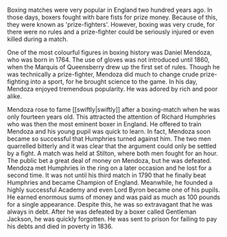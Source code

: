 Boxing matches were very popular in England two hundred years ago. In those days, boxers fought with bare fists for prize money. Because of this, they were known as 'prize-fighters'. However, boxing was very crude, for there were no rules and a prize-fighter could be seriously injured or even killed during a match.

One of the most colourful figures in boxing history was Daniel Mendoza, who was born in 1764. The use of gloves was not introduced until 1860, when the Marquis of Queensberry drew up the first set of rules. Though he was technically a prize-fighter, Mendoza did much to change crude prize-fighting into a sport, for he brought science to the game. In his day, Mendoza enjoyed tremendous popularity. He was adored by rich and poor alike.

Mendoza rose to fame [[swiftly|swiftly]] after a boxing-match when he was only fourteen years old. This attracted the attention of Richard Humphries who was then the most eminent boxer in England. He offered to train Mendoza and his young pupil was quick to learn. In fact, Mendoza soon became so successful that Humphries turned against him. The two men quarrelled bitterly and it was clear that the argument could only be settled by a fight. A match was held at Stilton, where both men fought for an hour. The public bet a great deal of money on Mendoza, but he was defeated. Mendoza met Humphries in the ring on a later occasion and he lost for a second time. It was not until his third match in 1790 that he finally beat Humphries and became Champion of England. Meanwhile, he founded a highly successful Academy and even Lord Byron became one of his pupils. He earned enormous sums of money and was paid as much as 100 pounds for a single appearance. Despite this, he was so extravagant that he was always in debt. After he was defeated by a boxer called Gentleman Jackson, he was quickly forgotten. He was sent to prison for failing to pay his debts and died in poverty in 1836.

















